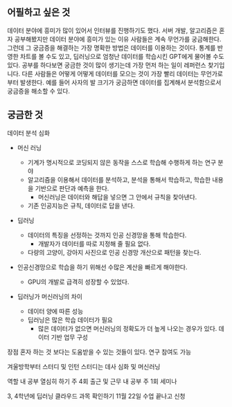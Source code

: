 ## 어필하고 싶은 것
데이터 분야에 흥미가 많이 있어서 인터뷰를 진행하기도 했다.
서버 개발, 알고리즘은 혼자 공부해봤지만
데이터 분야에 흥미가 있는 이유
사람들은 계속 무언가를 궁금해한다.
그런데 그 궁금증을 해결하는 가장 명확한 방법은 데이터를 이용하는 것이다.
통계를 반영한 차트를 볼 수도 있고, 딥러닝으로 엄청난 데이터를 학습시킨 GPT에게 물어볼 수도 있다.
공부를 하다보면 궁금한 것이 많이 생기는데 가장 먼저 하는 일이 레퍼런스 찾기입니다. 다른 사람들은 어떻게 어떻게 데이터를 모으는 것이 가장 빨리
데이터는 무언가로부터 발생한다. 예를 들어 사자의 발 크기가 궁금하면 데이터를 집계해서 분석함으로서 궁금증을 해소할 수 있다.
  
## 궁금한 것
  
  
데이터 분석 심화
- 머신 러닝
    
    - 기계가 명시적으로 코딩되지 않은 동작을 스스로 학습해 수행하게 하는 연구 분야
    - 알고리즘을 이용해서 데이터를 분석하고, 분석을 통해서 학습하고, 학습한 내용을 기반으로 판단과 예측을 한다.
        - 머신러닝은 데이터와 해답을 넣으면 그 안에서 규칙을 찾아낸다.
    - 기존 인공지능은 규칙, 데이터로 답을 낸다.
    
      
    
- 딥러닝
    
    - 데이터의 특징을 선정하는 것까지 인공 신경망을 통해 학습한다.
        - 개발자가 데이터를 따로 지정해 줄 필요 없다.
    - 다량의 고양이, 강아지 사진으로 인공 신경망 개산으로 패턴을 찾는다.
    
      
    
- 인공신경망으로 학습을 하기 위해선 수많은 계산을 빠르게 해야한다.
    - GPU의 개발로 급격히 성장할 수 있었다.
  
- 딥러닝가 머신러닝의 차이
    - 데이터 양에 따른 성능
    - 딥러닝은 많은 학습 데이터가 필요
        - 많은 데이터가 없으면 머신러닝의 정확도가 더 높게 나오는 경우가 있다.
데이터 기반 업무 구성
  
장점
혼자 하는 것 보다는 도움받을 수 있는 것들이 있다.
연구 참여도 가능
  
겨울방학부터
스터디 및 인턴
스터디는 데사 심화 및 머신러닝
  
역할
내 공부 열심히 하기
주 4회 출근 및 근무
내 공부
주 1회 세미나
  
3, 4학년에 딥러닝 클라우드 과목 확인하기
11월 22일 수업 끝나고 신청